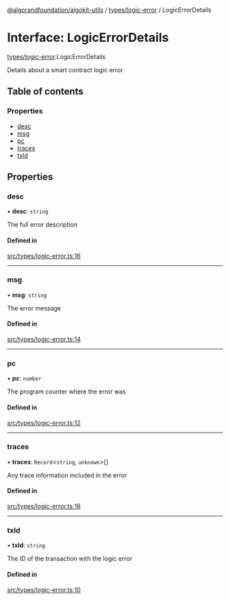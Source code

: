 [@algorandfoundation/algokit-utils](../README.md) / [types/logic-error](../modules/types_logic_error.md) / LogicErrorDetails

# Interface: LogicErrorDetails

[types/logic-error](../modules/types_logic_error.md).LogicErrorDetails

Details about a smart contract logic error

## Table of contents

### Properties

- [desc](types_logic_error.LogicErrorDetails.md#desc)
- [msg](types_logic_error.LogicErrorDetails.md#msg)
- [pc](types_logic_error.LogicErrorDetails.md#pc)
- [traces](types_logic_error.LogicErrorDetails.md#traces)
- [txId](types_logic_error.LogicErrorDetails.md#txid)

## Properties

### desc

• **desc**: `string`

The full error description

#### Defined in

[src/types/logic-error.ts:16](https://github.com/algorandfoundation/algokit-utils-ts/blob/main/src/types/logic-error.ts#L16)

___

### msg

• **msg**: `string`

The error message

#### Defined in

[src/types/logic-error.ts:14](https://github.com/algorandfoundation/algokit-utils-ts/blob/main/src/types/logic-error.ts#L14)

___

### pc

• **pc**: `number`

The program counter where the error was

#### Defined in

[src/types/logic-error.ts:12](https://github.com/algorandfoundation/algokit-utils-ts/blob/main/src/types/logic-error.ts#L12)

___

### traces

• **traces**: `Record`\<`string`, `unknown`\>[]

Any trace information included in the error

#### Defined in

[src/types/logic-error.ts:18](https://github.com/algorandfoundation/algokit-utils-ts/blob/main/src/types/logic-error.ts#L18)

___

### txId

• **txId**: `string`

The ID of the transaction with the logic error

#### Defined in

[src/types/logic-error.ts:10](https://github.com/algorandfoundation/algokit-utils-ts/blob/main/src/types/logic-error.ts#L10)
